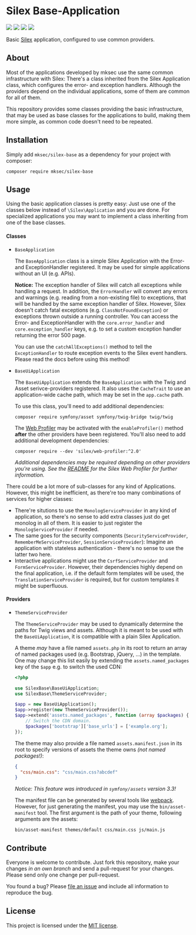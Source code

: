 # Silex Base-Application

[![](https://img.shields.io/travis/mksec/silex-base/master.svg?style=flat-square)](https://travis-ci.org/mksec/silex-base)
[![](https://img.shields.io/codecov/c/github/mksec/silex-base.svg?style=flat-square)](https://codecov.io/github/mksec/silex-base?branch=master)
[![](https://img.shields.io/github/issues-raw/mksec/silex-base.svg?style=flat-square)](https://github.com/mksec/silex-base/issues)
[![](http://img.shields.io/badge/license-MIT-blue.svg?style=flat-square)](LICENSE)

Basic [Silex](http://silex.sensiolabs.org/) application, configured to use
common providers.


## About

Most of the applications developed by mksec use the same common infrastructure
with Silex: There's a class inherited from the Silex Application class, which
configures the error- and exception handlers. Although the providers depend on
the individual applications, some of them are common for all of them.

This repository provides some classes providing the basic infrastructure, that
may be used as base classes for the applications to build, making them more
simple, as common code doesn't need to be repeated.


## Installation

Simply add `mksec/silex-base` as a dependency for your project with composer:
```
composer require mksec/silex-base
```


## Usage

Using the basic application classes is pretty easy: Just use one of the classes
below instead of `\Silex\Application` and you are done. For specialized
applications you may want to implement a class inheriting from one of the base
classes.


#### Classes

* `BaseApplication`

  The `BaseApplication` class is a simple Silex Application with the Error- and
  ExceptionHandler registered. It may be used for simple applications without an
  UI (e.g. APIs).

  **Notice:** The exception handler of Silex will catch all exceptions while
  handling a request. In addition, the `ErrorHandler` will convert any errors
  and warnings (e.g. reading from a non-existing file) to exceptions, that will
  be handled by the same exception handler of Silex. However, Silex doesn't
  catch fatal exceptions (e.g. `ClassNotFoundException`) or exceptions thrown
  outside a running controller. You can access the Error- and ExceptionHandler
  with the `core.error_handler` and `core.exception_handler` keys, e.g. to set a
  custom exception handler returning the error 500 page.

  You can use the `catchAllExceptions()` method to tell the `ExceptionHandler`
  to route exception events to the Silex event handlers. Please read the docs
  before using this method!

* `BaseUiApplication`

  The `BaseUiApplication` extends the `BaseApplication` with the Twig and Asset
  serivce-providers registered. It also uses the `CacheTrait` to use an
  application-wide cache path, which may be set in the `app.cache` path.

  To use this class, you'll need to add additional dependencies:
  ```
  composer require symfony/asset symfony/twig-bridge twig/twig
  ```
  The [Web Profiler](https://github.com/silexphp/Silex-WebProfiler) may be
  activated with the `enableProfiler()` method **after** the other providers
  have been registered. You'll also need to add additional development
  dependencies:
  ```
  composer require --dev 'silex/web-profiler:^2.0'
  ```
  *Additional dependencies may be required depending on other providers you're
  using. See the [README](https://github.com/silexphp/Silex-WebProfiler) for the
  Silex Web Profiler for further information.*

There could be a lot more of sub-classes for any kind of Applications. However,
this might be inefficient, as there're too many combinations of services for
higher classes:

* There're situtions to use the `MonologServiceProvider` in any kind of
  application, so there's no sense to add extra classes just do get monolog in
  all of them. It is easier to just register the `MonologServiceProvider` if
  needed.
* The same goes for the security components (`SecurityServiceProvider`,
  `RememberMeServiceProvider`, `SessionServiceProvider`): Imagine an application
  with stateless authentication - there's no sense to use the latter two here.
* Interactive applications might use the `CsrfServiceProvider` and
  `FormServiceProvider`. However, their dependencies highly depend on the final
  application, i.e. if the default form templates will be used, the
  `TranslationServiceProvider` is required, but for custom templates it might be
  superfluous.

#### Providers

* `ThemeServiceProvider`

  The `ThemeServiceProvider` may be used to dynamically determine the paths for
  Twig views and assets. Although it is meant to be used with the
  `BaseUiApplication`, it is compatible with a plain Silex Application.

  A theme *may* have a file named `assets.php` in its root to return an array of
  named packages used (e.g. Bootstrap, jQuery, ...) in the template. One may
  change this list easily by extending the `assets.named_packages` key of the
  `$app` e.g. to switch the used CDN:
  ```php
  <?php

  use SilexBase\BaseUiApplication;
  use SilexBase\ThemeServiceProvider;

  $app = new BaseUiApplication();
  $app->register(new ThemeServiceProvider());
  $app->extend('assets.named_packages', function (array $packages) {
      // Switch the CDN domain.
      $packages['bootstrap']['base_urls'] = ['example.org'];
  });
  ```

  The theme may also provide a file named `assets.manifest.json` in its root to
  specify versions of assets the theme owns *(not named packages!)*:
  ```json
  {
    "css/main.css": "css/main.css?abcdef"
  }
  ```
  *Notice: This feature was introduced in `symfony/assets` version 3.3!*

  The manifest file can be generated by several tools like
  [webpack](https://webpack.js.org). However, for just generating the manifest,
  you may use the `bin/asset-manifest` tool. The first argument is the path of
  your theme, following arguments are the assets:
  ```
  bin/asset-manifest themes/default css/main.css js/main.js
  ```

## Contribute

Everyone is welcome to contribute. Just fork this repository, make your changes
*in an own branch* and send a pull-request for your changes. Please send only
one change per pull-request.

You found a bug? Please
[file an issue](https://github.com/mksec/silex-base/issues/new) and include all
information to reproduce the bug.


## License

This project is licensed under the [MIT license](LICENSE).

